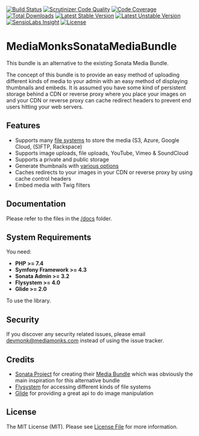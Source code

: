 [![Build Status](https://travis-ci.org/mediamonks/symfony-sonata-media-bundle.svg?branch=master)](https://travis-ci.org/mediamonks/symfony-sonata-media-bundle)
[![Scrutinizer Code Quality](https://scrutinizer-ci.com/g/mediamonks/symfony-sonata-media-bundle/badges/quality-score.png?b=master)](https://scrutinizer-ci.com/g/mediamonks/symfony-sonata-media-bundle/?branch=master)
[![Code Coverage](https://scrutinizer-ci.com/g/mediamonks/symfony-sonata-media-bundle/badges/coverage.png?b=master)](https://scrutinizer-ci.com/g/mediamonks/symfony-sonata-media-bundle/?branch=master)
[![Total Downloads](https://poser.pugx.org/mediamonks/sonata-media-bundle/downloads)](https://packagist.org/packages/mediamonks/sonata-media-bundle)
[![Latest Stable Version](https://poser.pugx.org/mediamonks/sonata-media-bundle/v/stable)](https://packagist.org/packages/mediamonks/sonata-media-bundle)
[![Latest Unstable Version](https://poser.pugx.org/mediamonks/sonata-media-bundle/v/unstable)](https://packagist.org/packages/mediamonks/sonata-media-bundle)
[![SensioLabs Insight](https://img.shields.io/sensiolabs/i/3840ec2c-d443-4f15-a786-d9206614fe1d.svg)](https://insight.sensiolabs.com/projects/3840ec2c-d443-4f15-a786-d9206614fe1d)
[![License](https://poser.pugx.org/mediamonks/sonata-media-bundle/license)](https://packagist.org/packages/mediamonks/sonata-media-bundle)

# MediaMonksSonataMediaBundle

This bundle is an alternative to the existing Sonata Media Bundle.

The concept of this bundle is to provide an easy method of uploading different kinds of media to your admin with an easy
method of displaying thumbnails and embeds. It is assumed you have some kind of persistent storage behind a CDN or reverse 
proxy where you place your images on and your CDN or reverse proxy can cache redirect headers to prevent end users hitting
your web servers.

## Features

- Supports many [file systems](https://flysystem.thephpleague.com/) to store the media (S3, Azure, Google Cloud, (S)FTP, Rackspace)
- Supports image uploads, file uploads, YouTube, Vimeo & SoundCloud
- Supports a private and public storage
- Generate thumbnails with [various options](http://glide.thephpleague.com/1.0/api/quick-reference/)
- Caches redirects to your images in your CDN or reverse proxy by using cache control headers
- Embed media with Twig filters

## Documentation

Please refer to the files in the [/docs](/docs) folder.

## System Requirements

You need:

- **PHP >= 7.4**
- **Symfony Framework >= 4.3**
- **Sonata Admin >= 3.2**
- **Flysystem >= 4.0**
- **Glide >= 2.0**

To use the library.

## Security

If you discover any security related issues, please email devmonk@mediamonks.com instead of using the issue tracker.

## Credits

- [Sonata Project](https://sonata-project.org/) for creating their [Media Bundle](https://github.com/sonata-project/SonataMediaBundle) which was obviously the main inspiration for this alternative bundle
- [Flysystem](https://flysystem.thephpleague.com/) for accessing different kinds of file systems
- [Glide](http://glide.thephpleague.com/) for providing a great api to do image manipulation

## License

The MIT License (MIT). Please see [License File](LICENSE) for more information.
